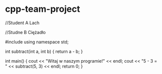 # cpp-team-project
//Student A Lach

//Studne B Ciężadło

#include <iostream>
using namespace std;

int subtract(int a, int b) {
    return a - b;
}

int main() {
  cout << "Witaj w naszym programie!" << endl;
  cout << "5 - 3 = " << subtract(5, 3) << endl;
  return 0;
} 

